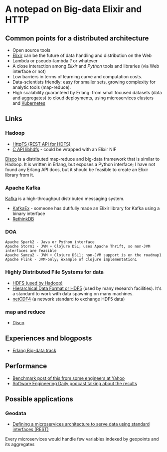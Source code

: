 # A notepad on Big-data Elixir and HTTP

## Common points for a distributed architecture

* Open source tools
* [Elixir](http://elixir-lang.org) can be the future of data handling and distribution on the Web
* Lambda or pseudo-lambda ? or whatever
* A close interaction among *Elixir* and *Python* tools and libraries (via Web interface or not)
* Low barriers in terms of learning curve and computation costs. 
* Data-scientists friendly: easy for smaller sets, growing complexity for analytic tools (map-reduce). 
* High scalability guaranteed by Erlang: from small focused datasets (data and aggregates) to cloud deployments, using microservices clusters and [Kubernetes](http://kubernetes.io)

## Links

### Hadoop

* [HttpFS (REST API for HDFS)](http://hadoop.apache.org/docs/current/hadoop-hdfs-httpfs/index.html)
* [C API libhdfs](http://hadoop.apache.org/docs/current/hadoop-project-dist/hadoop-hdfs/LibHdfs.html) - could be wrapped with an Elixir NIF

[Disco](http://elixirforum.com/clicks/track?url=https%3A%2F%2Fgithub.com%2Fdiscoproject%2Fdisco&post_id=641&topic_id=154) is a distributed map-reduce and big-data framework that is similar to Hadoop. It is written in Erlang, but exposes a Python interface; I have not found any Erlang API docs, but it should be feasible to create an Elixir library from it.

### Apache Kafka

[Kafka](http://elixirforum.com/clicks/track?url=http%3A%2F%2Fkafka.apache.org%2F&post_id=641&topic_id=154) is a high-throughput distributed messaging system.

* [KafkaEx](http://elixirforum.com/clicks/track?url=https%3A%2F%2Fgithub.com%2Fkafkaex%2Fkafka_ex&post_id=641&topic_id=154) - someone has dutifully made an Elixir library for Kafka using a binary interface
* [RethinkDB](https://www.rethinkdb.com)

### DOA

    Apache Spark2 - Java or Python interface
    Apache Storm1 - JVM + Clojure DSL; uses Apache Thrift, so non-JVM interfaces are feasible
    Apache Samza2 - JVM + Clojure DSL1; non-JVM support is on the roadmap1
    Apache Flink - JVM-only; example of Clojure implementation1
    
### Highly Distributed File Systems for data

* [HDFS (used by Hadoop)](https://en.wikipedia.org/wiki/Apache_Hadoop#File_systems)
* [Hierarchical Data Format or HDF5](https://www.hdfgroup.org/why_hdf/) (used by many research facilities). It's a standard to work with data spawning on many machines. 
* [netCDF4](http://www.unidata.ucar.edu/software/netcdf/) (a network standard to exchange HDF5 data)

### map and reduce

* [Disco](http://discoproject.org)

## Experiences and blogposts

* [Erlang Big-data track](http://www.erlang-factory.com/conference/ErlangUserConference2013/tracks/bigdata)

## Performance

* [Benchmark post of this from some engineers at Yahoo](https://yahooeng.tumblr.com/post/135321837876/benchmarking-streaming-computation-engines-at)
* [Software Engineering Daily podcast talking about the results](http://softwareengineeringdaily.com/2016/02/03/benchmarking-stream-processing-frameworks-with-bobby-evans/)


## Possible applications

### Geodata
* [Defining a microservices architecture to serve data using standard interfaces (REST)](https://lnkd.in/dwtt5PX)

Every microservices would handle few variables indexed by geopoints and its aggregates